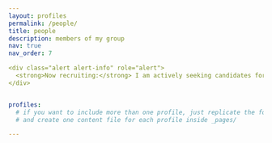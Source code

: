 ```yaml
---
layout: profiles
permalink: /people/
title: people
description: members of my group
nav: true
nav_order: 7

<div class="alert alert-info" role="alert">
  <strong>Now recruiting:</strong> I am actively seeking candidates for fully-funded PhD positions with competitive stipends and travel support. If you are interested in working with me, please email my CUHK(SZ) email address with your CV and all post-secondary transcripts. I appreciate your interest and for reaching out, and will try to respond to the messages within a week if the material mentioned above is provided.
</div>


profiles:
  # if you want to include more than one profile, just replicate the following block
  # and create one content file for each profile inside _pages/

---
```

